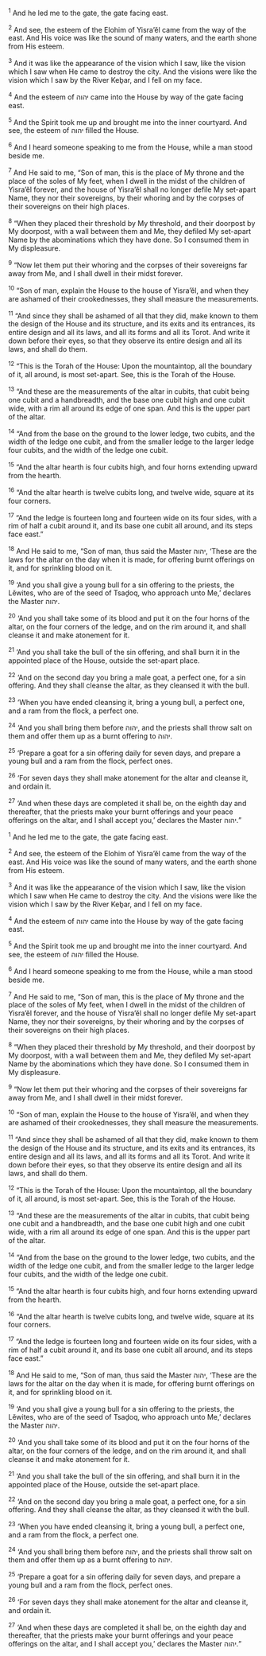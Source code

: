 <sup>1</sup> And he led me to the gate, the gate facing east.

<sup>2</sup> And see, the esteem of the Elohim of Yisra’ĕl came from the way of the east. And His voice was like the sound of many waters, and the earth shone from His esteem.

<sup>3</sup> And it was like the appearance of the vision which I saw, like the vision which I saw when He came to destroy the city. And the visions were like the vision which I saw by the River Keḇar, and I fell on my face.

<sup>4</sup> And the esteem of יהוה came into the House by way of the gate facing east.

<sup>5</sup> And the Spirit took me up and brought me into the inner courtyard. And see, the esteem of יהוה filled the House.

<sup>6</sup> And I heard someone speaking to me from the House, while a man stood beside me.

<sup>7</sup> And He said to me, “Son of man, this is the place of My throne and the place of the soles of My feet, when I dwell in the midst of the children of Yisra’ĕl forever, and the house of Yisra’ĕl shall no longer defile My set-apart Name, they nor their sovereigns, by their whoring and by the corpses of their sovereigns on their high places.

<sup>8</sup> “When they placed their threshold by My threshold, and their doorpost by My doorpost, with a wall between them and Me, they defiled My set-apart Name by the abominations which they have done. So I consumed them in My displeasure.

<sup>9</sup> “Now let them put their whoring and the corpses of their sovereigns far away from Me, and I shall dwell in their midst forever.

<sup>10</sup> “Son of man, explain the House to the house of Yisra’ĕl, and when they are ashamed of their crookednesses, they shall measure the measurements.

<sup>11</sup> “And since they shall be ashamed of all that they did, make known to them the design of the House and its structure, and its exits and its entrances, its entire design and all its laws, and all its forms and all its Torot. And write it down before their eyes, so that they observe its entire design and all its laws, and shall do them.

<sup>12</sup> “This is the Torah of the House: Upon the mountaintop, all the boundary of it, all around, is most set-apart. See, this is the Torah of the House.

<sup>13</sup> “And these are the measurements of the altar in cubits, that cubit being one cubit and a handbreadth, and the base one cubit high and one cubit wide, with a rim all around its edge of one span. And this is the upper part of the altar.

<sup>14</sup> “And from the base on the ground to the lower ledge, two cubits, and the width of the ledge one cubit, and from the smaller ledge to the larger ledge four cubits, and the width of the ledge one cubit.

<sup>15</sup> “And the altar hearth is four cubits high, and four horns extending upward from the hearth.

<sup>16</sup> “And the altar hearth is twelve cubits long, and twelve wide, square at its four corners.

<sup>17</sup> “And the ledge is fourteen long and fourteen wide on its four sides, with a rim of half a cubit around it, and its base one cubit all around, and its steps face east.”

<sup>18</sup> And He said to me, “Son of man, thus said the Master יהוה, ‘These are the laws for the altar on the day when it is made, for offering burnt offerings on it, and for sprinkling blood on it.

<sup>19</sup> ‘And you shall give a young bull for a sin offering to the priests, the Lĕwites, who are of the seed of Tsaḏoq, who approach unto Me,’ declares the Master יהוה.

<sup>20</sup> ‘And you shall take some of its blood and put it on the four horns of the altar, on the four corners of the ledge, and on the rim around it, and shall cleanse it and make atonement for it.

<sup>21</sup> ‘And you shall take the bull of the sin offering, and shall burn it in the appointed place of the House, outside the set-apart place.

<sup>22</sup> ‘And on the second day you bring a male goat, a perfect one, for a sin offering. And they shall cleanse the altar, as they cleansed it with the bull.

<sup>23</sup> ‘When you have ended cleansing it, bring a young bull, a perfect one, and a ram from the flock, a perfect one.

<sup>24</sup> ‘And you shall bring them before יהוה, and the priests shall throw salt on them and offer them up as a burnt offering to יהוה.

<sup>25</sup> ‘Prepare a goat for a sin offering daily for seven days, and prepare a young bull and a ram from the flock, perfect ones.

<sup>26</sup> ‘For seven days they shall make atonement for the altar and cleanse it, and ordain it.

<sup>27</sup> ‘And when these days are completed it shall be, on the eighth day and thereafter, that the priests make your burnt offerings and your peace offerings on the altar, and I shall accept you,’ declares the Master יהוה.”

<sup>1</sup> And he led me to the gate, the gate facing east.

<sup>2</sup> And see, the esteem of the Elohim of Yisra’ĕl came from the way of the east. And His voice was like the sound of many waters, and the earth shone from His esteem.

<sup>3</sup> And it was like the appearance of the vision which I saw, like the vision which I saw when He came to destroy the city. And the visions were like the vision which I saw by the River Keḇar, and I fell on my face.

<sup>4</sup> And the esteem of יהוה came into the House by way of the gate facing east.

<sup>5</sup> And the Spirit took me up and brought me into the inner courtyard. And see, the esteem of יהוה filled the House.

<sup>6</sup> And I heard someone speaking to me from the House, while a man stood beside me.

<sup>7</sup> And He said to me, “Son of man, this is the place of My throne and the place of the soles of My feet, when I dwell in the midst of the children of Yisra’ĕl forever, and the house of Yisra’ĕl shall no longer defile My set-apart Name, they nor their sovereigns, by their whoring and by the corpses of their sovereigns on their high places.

<sup>8</sup> “When they placed their threshold by My threshold, and their doorpost by My doorpost, with a wall between them and Me, they defiled My set-apart Name by the abominations which they have done. So I consumed them in My displeasure.

<sup>9</sup> “Now let them put their whoring and the corpses of their sovereigns far away from Me, and I shall dwell in their midst forever.

<sup>10</sup> “Son of man, explain the House to the house of Yisra’ĕl, and when they are ashamed of their crookednesses, they shall measure the measurements.

<sup>11</sup> “And since they shall be ashamed of all that they did, make known to them the design of the House and its structure, and its exits and its entrances, its entire design and all its laws, and all its forms and all its Torot. And write it down before their eyes, so that they observe its entire design and all its laws, and shall do them.

<sup>12</sup> “This is the Torah of the House: Upon the mountaintop, all the boundary of it, all around, is most set-apart. See, this is the Torah of the House.

<sup>13</sup> “And these are the measurements of the altar in cubits, that cubit being one cubit and a handbreadth, and the base one cubit high and one cubit wide, with a rim all around its edge of one span. And this is the upper part of the altar.

<sup>14</sup> “And from the base on the ground to the lower ledge, two cubits, and the width of the ledge one cubit, and from the smaller ledge to the larger ledge four cubits, and the width of the ledge one cubit.

<sup>15</sup> “And the altar hearth is four cubits high, and four horns extending upward from the hearth.

<sup>16</sup> “And the altar hearth is twelve cubits long, and twelve wide, square at its four corners.

<sup>17</sup> “And the ledge is fourteen long and fourteen wide on its four sides, with a rim of half a cubit around it, and its base one cubit all around, and its steps face east.”

<sup>18</sup> And He said to me, “Son of man, thus said the Master יהוה, ‘These are the laws for the altar on the day when it is made, for offering burnt offerings on it, and for sprinkling blood on it.

<sup>19</sup> ‘And you shall give a young bull for a sin offering to the priests, the Lĕwites, who are of the seed of Tsaḏoq, who approach unto Me,’ declares the Master יהוה.

<sup>20</sup> ‘And you shall take some of its blood and put it on the four horns of the altar, on the four corners of the ledge, and on the rim around it, and shall cleanse it and make atonement for it.

<sup>21</sup> ‘And you shall take the bull of the sin offering, and shall burn it in the appointed place of the House, outside the set-apart place.

<sup>22</sup> ‘And on the second day you bring a male goat, a perfect one, for a sin offering. And they shall cleanse the altar, as they cleansed it with the bull.

<sup>23</sup> ‘When you have ended cleansing it, bring a young bull, a perfect one, and a ram from the flock, a perfect one.

<sup>24</sup> ‘And you shall bring them before יהוה, and the priests shall throw salt on them and offer them up as a burnt offering to יהוה.

<sup>25</sup> ‘Prepare a goat for a sin offering daily for seven days, and prepare a young bull and a ram from the flock, perfect ones.

<sup>26</sup> ‘For seven days they shall make atonement for the altar and cleanse it, and ordain it.

<sup>27</sup> ‘And when these days are completed it shall be, on the eighth day and thereafter, that the priests make your burnt offerings and your peace offerings on the altar, and I shall accept you,’ declares the Master יהוה.”

